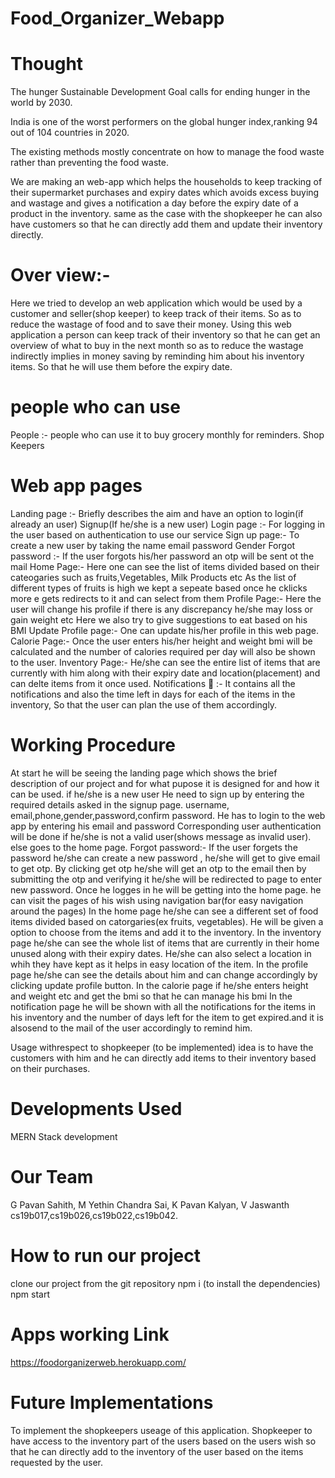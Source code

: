 # Food_Organizer_Webapp

Thought 
===================

The hunger Sustainable Development Goal calls for ending hunger in the world by 2030.

India is one of the worst performers on the global hunger index,ranking 94 out of 104 countries in 2020.

The existing methods mostly concentrate on how to manage the food waste rather than preventing the food waste.

We are making an web-app which helps the households to keep tracking of their supermarket purchases and expiry dates which avoids excess buying and wastage and gives a notification a day before the expiry date of a product in the inventory. same as the case with the shopkeeper he can also have customers so that he can directly add them and update their inventory directly.

Over view:-
================================

  Here we tried to develop an web application which would be used by a customer and seller(shop keeper) to keep track of their items. So as to reduce the wastage of food and to save their money.
  Using this web application a person can keep track of their inventory so that he can get an overview of what to buy in the next month so as to reduce the wastage indirectly implies in money saving by reminding him about his inventory items. So that he will use them before the expiry date.
  
people who can use
================================
People :- people who can use it to buy grocery monthly for reminders.
Shop Keepers

 Web app pages
 ===============================
 Landing page :- Briefly describes the aim and have an option to login(if already an user) Signup(If he/she is a new user)
 Login page :- For logging in the user based on authentication to use our service
 Sign up page:- To create a new user by taking the name email password Gender
 Forgot password :- If the user forgots his/her password an otp will be sent ot the mail 
 Home Page:- Here one can see the list of items divided based on their cateogaries such as fruits,Vegetables, Milk Products etc
    As the list of different types of fruits is high we kept a sepeate based once he cklicks more e gets redirects to it and can select from them
 Profile Page:- Here the user will change his profile if there is any discrepancy he/she may loss or gain weight etc
     Here we also try to give suggestions to eat based on his BMI
 Update Profile page:- One can update his/her profile in this web page.
 Calorie Page:- Once the user enters his/her height and weight bmi will be calculated and the number of calories required per day will also be shown to the user.
 Inventory Page:- He/she can see the entire list of items that are currently with him along with their expiry date and location(placement) and can delte items from it once        used.
 Notifications 🔔 :- It contains all the notifications and also the time left in days for each of the items in the inventory, So that the user can plan the use of them            accordingly. 
 
 
 
 Working Procedure
 ===============================
 At start he will be seeing the landing page which shows the brief description of our project and for what pupose it is designed for and how it can be used.
 if he/she is a new user
  He need to sign up by entering the required details asked in the signup page.
    username, email,phone,gender,password,confirm password.
 He has to login to the web app by entering his email and password
  Corresponding user authentication will be done if he/she is not a valid user(shows message as invalid user). else goes to the home page.
  Forgot password:- If the user forgets the password he/she can create a new password , he/she will get to give email to get otp.
      By clicking get otp he/she will get an otp to the email then by submitting the otp and verifying it he/she will be redirected to page to enter new password.
 Once he logges in he will be getting into the home page.
   he can visit the pages of his wish using navigation bar(for easy navigation around the pages)
 In the home page he/she can see a different set of food items divided based on catorgaries(ex fruits, vegetables). He will be given a option to choose from the items and add       it to the inventory. 
 In the inventory page he/she can see the whole list of items that are currently in their home unused along with their expiry dates. He/she can also select a location in whih       they have kept as it helps in easy location of the item.
 In the profile page he/she can see the details about him and can change accordingly by clicking update profile button.
 In the calorie page if he/she enters height and weight etc and get the bmi so that he can manage his bmi
 In the notification page he will be shown with all the notifications for the items in his inventory and the number of days left for the item to get expired.and it is alsosend     to the mail of the user accordingly to remind him.
 
 Usage withrespect to shopkeeper (to be implemented)
 idea is to have the customers with him and he can directly add items to their inventory based on their purchases.
 
 Developments Used
 ===============================
 MERN Stack development
 
 
 Our Team
 ============================
 G Pavan Sahith, M Yethin Chandra Sai, K Pavan Kalyan, V Jaswanth
 cs19b017,cs19b026,cs19b022,cs19b042.
 
 How to run our project
=============================
clone our project from the git repository
npm i (to install the dependencies)
npm start

Apps working Link
=============================
https://foodorganizerweb.herokuapp.com/

Future Implementations
============================
To implement the shopkeepers useage of this application.
Shopkeeper to have access to the inventory part of the users based on the users wish so that he can directly add to the inventory of the user based on the items requested by the user. 
